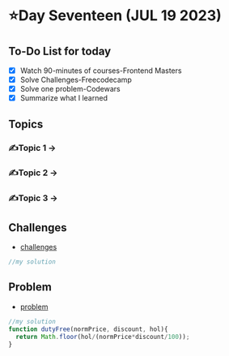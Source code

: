 # ⭐️Day Seventeen (JUL 19 2023)

## To-Do List for today
- [x] Watch 90-minutes of courses-Frontend Masters
- [x] Solve Challenges-Freecodecamp
- [x] Solve one problem-Codewars
- [x] Summarize what I learned

## Topics
### ✍️Topic 1 -> 
### ✍️Topic 2 -> 
### ✍️Topic 3 ->

## Challenges
- [challenges]()
```javascript
//my solution

```

## Problem
- [problem](https://www.codewars.com/kata/57e92e91b63b6cbac20001e5/train/javascript)
```javascript
//my solution
function dutyFree(normPrice, discount, hol){
  return Math.floor(hol/(normPrice*discount/100));
}
```
